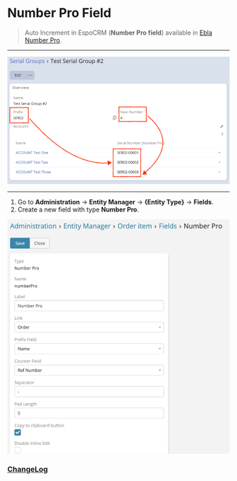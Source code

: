 # Number Pro Field <a href="https://www.eblasoft.com.tr/espocrm-extension-page/number-pro" target="_blank" id="ext-version" data-id="64c26b6e0a7a7f3f7"></a>

> Auto Increment in EspoCRM (**Number Pro field**) available
> in [Ebla Number Pro](https://www.eblasoft.com.tr/espocrm-extension-page/number-pro).

---

![Number Pro Field](../../_static/images/extensions/number-pro/number-pro-field.png)

---

1. Go to **Administration** -> **Entity Manager** -> **{Entity Type}** -> **Fields**.
2. Create a new field with type **Number Pro**.

![Number Pro Field](../../_static/images/extensions/number-pro/number-pro-field-op.png)


### <font color=gray> [ChangeLog](changelog.md) </font>